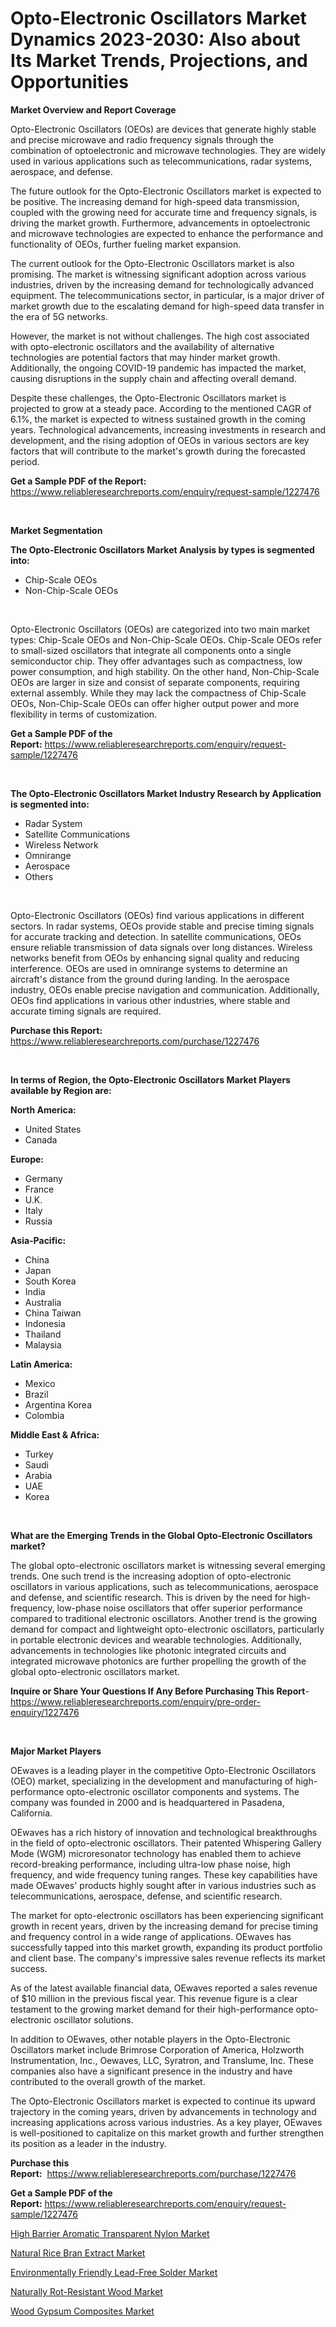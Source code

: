 <p><h1>Opto-Electronic Oscillators Market Dynamics 2023-2030: Also about Its Market Trends, Projections, and Opportunities</h1></p><p><strong>Market Overview and Report Coverage</strong></p>
<p><p>Opto-Electronic Oscillators (OEOs) are devices that generate highly stable and precise microwave and radio frequency signals through the combination of optoelectronic and microwave technologies. They are widely used in various applications such as telecommunications, radar systems, aerospace, and defense.</p><p>The future outlook for the Opto-Electronic Oscillators market is expected to be positive. The increasing demand for high-speed data transmission, coupled with the growing need for accurate time and frequency signals, is driving the market growth. Furthermore, advancements in optoelectronic and microwave technologies are expected to enhance the performance and functionality of OEOs, further fueling market expansion.</p><p>The current outlook for the Opto-Electronic Oscillators market is also promising. The market is witnessing significant adoption across various industries, driven by the increasing demand for technologically advanced equipment. The telecommunications sector, in particular, is a major driver of market growth due to the escalating demand for high-speed data transfer in the era of 5G networks.</p><p>However, the market is not without challenges. The high cost associated with opto-electronic oscillators and the availability of alternative technologies are potential factors that may hinder market growth. Additionally, the ongoing COVID-19 pandemic has impacted the market, causing disruptions in the supply chain and affecting overall demand.</p><p>Despite these challenges, the Opto-Electronic Oscillators market is projected to grow at a steady pace. According to the mentioned CAGR of 6.1%, the market is expected to witness sustained growth in the coming years. Technological advancements, increasing investments in research and development, and the rising adoption of OEOs in various sectors are key factors that will contribute to the market's growth during the forecasted period.</p></p>
<p><strong>Get a Sample PDF of the Report:</strong> <a href="https://www.reliableresearchreports.com/enquiry/request-sample/1227476">https://www.reliableresearchreports.com/enquiry/request-sample/1227476</a></p>
<p>&nbsp;</p>
<p><strong>Market Segmentation</strong></p>
<p><strong>The Opto-Electronic Oscillators Market Analysis by types is segmented into:</strong></p>
<p><ul><li>Chip-Scale OEOs</li><li>Non-Chip-Scale OEOs</li></ul></p>
<p>&nbsp;</p>
<p><p>Opto-Electronic Oscillators (OEOs) are categorized into two main market types: Chip-Scale OEOs and Non-Chip-Scale OEOs. Chip-Scale OEOs refer to small-sized oscillators that integrate all components onto a single semiconductor chip. They offer advantages such as compactness, low power consumption, and high stability. On the other hand, Non-Chip-Scale OEOs are larger in size and consist of separate components, requiring external assembly. While they may lack the compactness of Chip-Scale OEOs, Non-Chip-Scale OEOs can offer higher output power and more flexibility in terms of customization.</p></p>
<p><strong>Get a Sample PDF of the Report:</strong>&nbsp;<a href="https://www.reliableresearchreports.com/enquiry/request-sample/1227476">https://www.reliableresearchreports.com/enquiry/request-sample/1227476</a></p>
<p>&nbsp;</p>
<p><strong>The Opto-Electronic Oscillators Market Industry Research by Application is segmented into:</strong></p>
<p><ul><li>Radar System</li><li>Satellite Communications</li><li>Wireless Network</li><li>Omnirange</li><li>Aerospace</li><li>Others</li></ul></p>
<p>&nbsp;</p>
<p><p>Opto-Electronic Oscillators (OEOs) find various applications in different sectors. In radar systems, OEOs provide stable and precise timing signals for accurate tracking and detection. In satellite communications, OEOs ensure reliable transmission of data signals over long distances. Wireless networks benefit from OEOs by enhancing signal quality and reducing interference. OEOs are used in omnirange systems to determine an aircraft's distance from the ground during landing. In the aerospace industry, OEOs enable precise navigation and communication. Additionally, OEOs find applications in various other industries, where stable and accurate timing signals are required.</p></p>
<p><strong>Purchase this Report:</strong>&nbsp; <a href="https://www.reliableresearchreports.com/purchase/1227476">https://www.reliableresearchreports.com/purchase/1227476</a></p>
<p>&nbsp;</p>
<p><strong>In terms of Region, the Opto-Electronic Oscillators Market Players available by Region are:</strong></p>
<p>
    <p> <strong> North America: </strong>
        <ul>
            <li>United States</li>
            <li>Canada</li>
        </ul>
        </p> 
    <p> <strong> Europe: </strong>
        <ul>
            <li>Germany</li>
            <li>France</li>
            <li>U.K.</li>
            <li>Italy</li>
            <li>Russia</li>
        </ul>
        </p> 
    <p> <strong> Asia-Pacific: </strong>
        <ul>
            <li>China</li>
            <li>Japan</li>
            <li>South Korea</li>
            <li>India</li>
            <li>Australia</li>
            <li>China Taiwan</li>
            <li>Indonesia</li>
            <li>Thailand</li>
            <li>Malaysia</li>
        </ul>
        </p> 
    <p> <strong> Latin America: </strong>
        <ul>
            <li>Mexico</li>
            <li>Brazil</li>
            <li>Argentina Korea</li>
            <li>Colombia</li>
        </ul>
        </p> 
    <p> <strong> Middle East & Africa: </strong>
        <ul>
            <li>Turkey</li>
            <li>Saudi</li>
            <li>Arabia</li>
            <li>UAE</li>
            <li>Korea</li>
        </ul>
    </p>
    </p>
<p>&nbsp;</p>
<p><strong>What are the Emerging Trends in the Global Opto-Electronic Oscillators market?</strong></p>
<p><p>The global opto-electronic oscillators market is witnessing several emerging trends. One such trend is the increasing adoption of opto-electronic oscillators in various applications, such as telecommunications, aerospace and defense, and scientific research. This is driven by the need for high-frequency, low-phase noise oscillators that offer superior performance compared to traditional electronic oscillators. Another trend is the growing demand for compact and lightweight opto-electronic oscillators, particularly in portable electronic devices and wearable technologies. Additionally, advancements in technologies like photonic integrated circuits and integrated microwave photonics are further propelling the growth of the global opto-electronic oscillators market.</p></p>
<p><strong>Inquire or Share Your Questions If Any Before Purchasing This Report</strong>- <a href="https://www.reliableresearchreports.com/enquiry/pre-order-enquiry/1227476">https://www.reliableresearchreports.com/enquiry/pre-order-enquiry/1227476</a></p>
<p>&nbsp;</p>
<p><strong>Major Market Players</strong></p>
<p><p>OEwaves is a leading player in the competitive Opto-Electronic Oscillators (OEO) market, specializing in the development and manufacturing of high-performance opto-electronic oscillator components and systems. The company was founded in 2000 and is headquartered in Pasadena, California.</p><p>OEwaves has a rich history of innovation and technological breakthroughs in the field of opto-electronic oscillators. Their patented Whispering Gallery Mode (WGM) microresonator technology has enabled them to achieve record-breaking performance, including ultra-low phase noise, high frequency, and wide frequency tuning ranges. These key capabilities have made OEwaves' products highly sought after in various industries such as telecommunications, aerospace, defense, and scientific research.</p><p>The market for opto-electronic oscillators has been experiencing significant growth in recent years, driven by the increasing demand for precise timing and frequency control in a wide range of applications. OEwaves has successfully tapped into this market growth, expanding its product portfolio and client base. The company's impressive sales revenue reflects its market success.</p><p>As of the latest available financial data, OEwaves reported a sales revenue of $10 million in the previous fiscal year. This revenue figure is a clear testament to the growing market demand for their high-performance opto-electronic oscillator solutions.</p><p>In addition to OEwaves, other notable players in the Opto-Electronic Oscillators market include Brimrose Corporation of America, Holzworth Instrumentation, Inc., Oewaves, LLC, Syratron, and Translume, Inc. These companies also have a significant presence in the industry and have contributed to the overall growth of the market.</p><p>The Opto-Electronic Oscillators market is expected to continue its upward trajectory in the coming years, driven by advancements in technology and increasing applications across various industries. As a key player, OEwaves is well-positioned to capitalize on this market growth and further strengthen its position as a leader in the industry.</p></p>
<p><strong>Purchase this Report:</strong>&nbsp;&nbsp;<a href="https://www.reliableresearchreports.com/purchase/1227476">https://www.reliableresearchreports.com/purchase/1227476</a></p>
<p></p>
<p><strong>Get a Sample PDF of the Report:</strong>&nbsp;<a href="https://www.reliableresearchreports.com/enquiry/request-sample/1227476">https://www.reliableresearchreports.com/enquiry/request-sample/1227476</a></p>
<p><p><a href="https://github.com/lilstefpacute/Market-Research-Report-List-2/blob/main/high-barrier-aromatic-transparent-nylon-market.md">High Barrier Aromatic Transparent Nylon Market</a></p><p><a href="https://github.com/rexevange/Market-Research-Report-List-2/blob/main/natural-rice-bran-extract-market.md">Natural Rice Bran Extract Market</a></p><p><a href="https://github.com/AKSHATREPORTPRIME/Market-Research-Report-List-2/blob/main/environmentally-friendly-lead-free-solder-market.md">Environmentally Friendly Lead-Free Solder Market</a></p><p><a href="https://github.com/santosh758595/Market-Research-Report-List-2/blob/main/naturally-rot-resistant-wood-market.md">Naturally Rot-Resistant Wood Market</a></p><p><a href="https://github.com/Chiragrp26/Market-Research-Report-List-2/blob/main/wood-gypsum-composites-market.md">Wood Gypsum Composites Market</a></p></p>